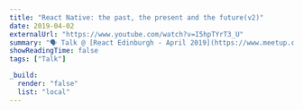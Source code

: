 ```yaml
---
title: "React Native: the past, the present and the future(v2)"
date: 2019-04-02
externalUrl: "https://www.youtube.com/watch?v=I5hpTYrT3_U"
summary: "🗣 Talk @ [React Edinburgh - April 2019](https://www.meetup.com/react-edinburgh/events/257031792/) - [slides](https://speakerdeck.com/kelset/react-native-the-past-the-present-and-the-future-v2)"
showReadingTime: false
tags: ["Talk"]

_build:
  render: "false"
  list: "local"
---
```

